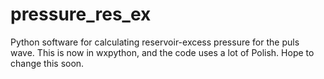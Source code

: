 # pressure_res_ex
Python software for calculating reservoir-excess pressure for the puls wave. This is now in wxpython, and the code uses a lot of Polish. Hope to change this soon.
